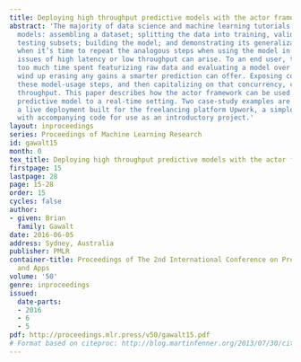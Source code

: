 ```yaml
---
title: Deploying high throughput predictive models with the actor framework
abstract: 'The majority of data science and machine learning tutorials focus on generating
  models: assembling a dataset; splitting the data into training, validation, and
  testing subsets; building the model; and demonstrating its generalizability. But
  when it’s time to repeat the analogous steps when using the model in production,
  issues of high latency or low throughput can arise. To an end user, the cost of
  too much time spent featurizing raw data and evaluating a model over features can
  wind up erasing any gains a smarter prediction can offer. Exposing concurrency in
  these model-usage steps, and then capitalizing on that concurrency, can improve
  throughput. This paper describes how the actor framework can be used to bring a
  predictive model to a real-time setting. Two case-study examples are described:
  a live deployment built for the freelancing platform Upwork, a simple text classifier
  with accompanying code for use as an introductory project.'
layout: inproceedings
series: Proceedings of Machine Learning Research
id: gawalt15
month: 0
tex_title: Deploying high throughput predictive models with the actor framework
firstpage: 15
lastpage: 28
page: 15-28
order: 15
cycles: false
author:
- given: Brian
  family: Gawalt
date: 2016-06-05
address: Sydney, Australia
publisher: PMLR
container-title: Proceedings of The 2nd International Conference on Predictive APIs
  and Apps
volume: '50'
genre: inproceedings
issued:
  date-parts:
  - 2016
  - 6
  - 5
pdf: http://proceedings.mlr.press/v50/gawalt15.pdf
# Format based on citeproc: http://blog.martinfenner.org/2013/07/30/citeproc-yaml-for-bibliographies/
---
```


